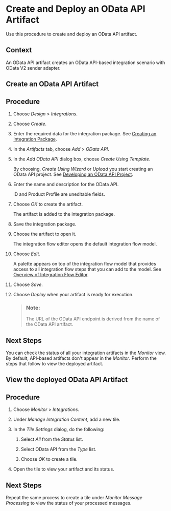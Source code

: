 <!-- loio8bc912d42c0a4cb284ecc08b4ea4e1b9 -->

# Create and Deploy an OData API Artifact

Use this procedure to create and deploy an OData API artifact.



<a name="loio8bc912d42c0a4cb284ecc08b4ea4e1b9__context_mn5_tdk_f4b"/>

## Context

An OData API artifact creates an OData API-based integration scenario with OData V2 sender adapter.

 <a name="task_ytz_gq4_gpb"/>

<!-- task\_ytz\_gq4\_gpb -->

## Create an OData API Artifact



<a name="task_ytz_gq4_gpb__steps_vrz_3q4_gpb"/>

## Procedure

1.  Choose *Design* \> *Integrations*.

2.  Choose *Create*.

3.  Enter the required data for the integration package. See [Creating an Integration Package](creating-an-integration-package-9126d79.md).

4.  In the *Artifacts* tab, choose *Add* \> *OData API*.

5.  In the *Add OData API* dialog box, choose *Create Using Template*.

    By choosing, *Create Using Wizard* or *Upload* you start creating an OData API project. See [Developing an OData API Project](developing-an-odata-api-project-d961654.md).

6.  Enter the name and description for the OData API.

    ID and Product Profile are uneditable fields.

7.  Choose *OK* to create the artifact.

    The artifact is added to the integration package.

8.  Save the integration package.

9.  Choose the artifact to open it.

    The integration flow editor opens the default integration flow model.

10. Choose *Edit*.

    A palette appears on top of the integration flow model that provides access to all integration flow steps that you can add to the model. See [Overview of Integration Flow Editor](overview-of-integration-flow-editor-db10beb.md).

11. Choose *Save*.

12. Choose *Deploy* when your artifact is ready for execution.

    > ### Note:  
    > The URL of the OData API endpoint is derived from the name of the OData API artifact.




<a name="task_ytz_gq4_gpb__postreq_izn_tzq_f4b"/>

## Next Steps

You can check the status of all your integration artifacts in the *Monitor* view. By default, API-based artifacts don't appear in the *Monitor*. Perform the steps that follow to view the deployed artifact.

 <a name="task_kgx_kq4_gpb"/>

<!-- task\_kgx\_kq4\_gpb -->

## View the deployed OData API Artifact



<a name="task_kgx_kq4_gpb__steps_jv3_4q4_gpb"/>

## Procedure

1.  Choose *Monitor* \> *Integrations*.

2.  Under *Manage Integration Content*, add a new tile.

3.  In the *Tile Settings* dialog, do the following:

    1.  Select *All* from the *Status* list.

    2.  Select OData API from the *Type* list.

    3.  Choose *OK* to create a tile.


4.  Open the tile to view your artifact and its status.




<a name="task_kgx_kq4_gpb__postreq_jcn_xq4_gpb"/>

## Next Steps

Repeat the same process to create a tile under *Monitor Message Processing* to view the status of your processed messages.

